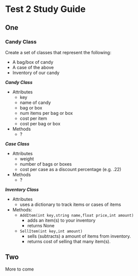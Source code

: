 Test 2 Study Guide
==================

## One
### Candy Class

Create a set of classes that represent the following:
- A bag/box of candy
- A case of the above
- Inventory of our candy

***Candy Class*** 
- Attributes
    - key
    - name of candy
    - bag or box
    - num items per bag or box
    - cost per item
    - cost per bag or box
- Methods
    - ?

***Case Class***
- Attributes
    - weight
    - number of bags or boxes
    - cost per case as a discount percentage (e.g. .22)
- Methods
    - ?
    
***Inventory Class***
- Attributes
    - uses a dictionary to track items or cases of items
- Methods:
    - `AddItem(int key,string name,float price,int amount)`
        - adds an item(s) to your inventory
        - returns None
    - `SellItem(int key,int amount)`
        - sells (subtracts) a amount of items from inventory.
        - returns cost of selling that many item(s).
        
## Two

More to come
